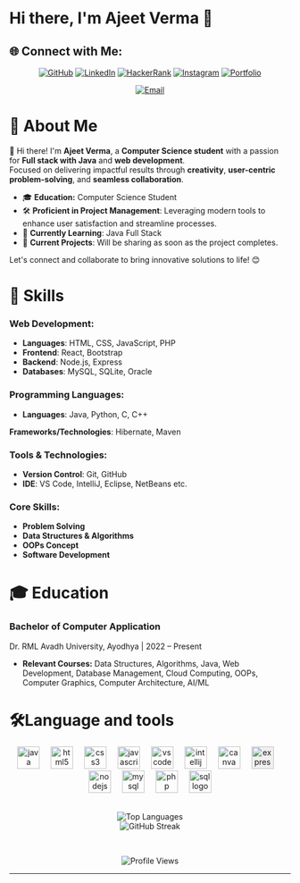 # Hi there, I'm Ajeet Verma 👋

## 🌐 Connect with Me:

<div align="center">
  
[![GitHub](https://img.shields.io/badge/GitHub-6e5494?style=for-the-badge&logo=github&logoColor=white)](https://github.com/ajeetverma01)
[![LinkedIn](https://img.shields.io/badge/LinkedIn-0077B5?style=for-the-badge&logo=linkedin&logoColor=white)](https://www.linkedin.com/in/ajeetverma01/)
[![HackerRank](https://img.shields.io/badge/HackerRank-2EC866?style=for-the-badge&logo=hackerrank&logoColor=white)](https://www.hackerrank.com/ajeetverma01)
[![Instagram](https://img.shields.io/badge/Instagram-8a3ab9?style=for-the-badge&logo=instagram&logoColor=white)](https://instagram.com/ajeet_me)
[![Portfolio](https://img.shields.io/badge/Portfolio-004060?style=for-the-badge&logo=firefox&logoColor=white)](https://ajeetverma.netlify.app/)

</div>
<div align="center">
  
[![Email](https://img.shields.io/badge/Email-av401402%40gmail.com-D14836?style=for-the-badge&logo=gmail&logoColor=white)](mailto:av401402@gmail.com)
</div>


# 🚀 **About Me**

👋 Hi there! I'm **Ajeet Verma**, a **Computer Science student** with a passion for **Full stack with Java** and **web development**.  
Focused on delivering impactful results through **creativity**, **user-centric problem-solving**, and **seamless collaboration**.

- 🎓 **Education:** Computer Science Student
- 🛠️ **Proficient in Project Management**: Leveraging modern tools to enhance user satisfaction and streamline processes.
- 🌱 **Currently Learning**: Java Full Stack
- 🔭 **Current Projects**: Will be sharing as soon as the project completes.

Let's connect and collaborate to bring innovative solutions to life! 😊


# 🚀 **Skills**

### **Web Development:**
- **Languages**: HTML, CSS, JavaScript, PHP
- **Frontend**: React, Bootstrap
- **Backend**: Node.js, Express
- **Databases**: MySQL, SQLite, Oracle

### **Programming Languages:**
- **Languages**: Java, Python, C, C++

**Frameworks/Technologies**: Hibernate, Maven

### **Tools & Technologies:**
- **Version Control**: Git, GitHub
- **IDE**: VS Code, IntelliJ, Eclipse, NetBeans etc.


### **Core Skills:**
- **Problem Solving**
- **Data Structures & Algorithms**
- **OOPs Concept**
- **Software Development**

# 🎓 **Education**

### **Bachelor of Computer Application**
Dr. RML Avadh University, Ayodhya | 2022 – Present
- **Relevant Courses:** Data Structures, Algorithms, Java, Web Development, Database Management, Cloud Computing, OOPs, Computer Graphics, Computer Architecture, AI/ML


# 🛠**Language and tools**

<div align="center">
  <img src="https://cdn.jsdelivr.net/gh/devicons/devicon/icons/java/java-original.svg" height="40" alt="java logo" />
  <img width="12" />
  <img src="https://cdn.jsdelivr.net/gh/devicons/devicon/icons/html5/html5-original.svg" height="40" alt="html5 logo" />
  <img width="12" />
  <img src="https://cdn.jsdelivr.net/gh/devicons/devicon/icons/css3/css3-original.svg" height="40" alt="css3 logo" />
  <img width="12" />
  <img src="https://cdn.jsdelivr.net/gh/devicons/devicon/icons/javascript/javascript-original.svg" height="40" alt="javascript logo" />
  <img width="12" />
  <img src="https://cdn.jsdelivr.net/gh/devicons/devicon/icons/vscode/vscode-original.svg" height="40" alt="vscode logo" />
  <img width="12" />
  <img src="https://cdn.jsdelivr.net/gh/devicons/devicon/icons/intellij/intellij-original.svg" height="40" alt="intellij logo" />
  <img width="12" />
  <img src="https://cdn.jsdelivr.net/gh/devicons/devicon/icons/canva/canva-original.svg" height="40" alt="canva logo" />
  <img width="12" />
  <img src="https://cdn.jsdelivr.net/gh/devicons/devicon/icons/express/express-original.svg" height="40" alt="express logo" style="background-color: #f0f0f0;"/>
  <img width="12" />
  <img src="https://cdn.jsdelivr.net/gh/devicons/devicon/icons/nodejs/nodejs-original.svg" height="40" alt="nodejs logo" />
  <img width="12" />
  <img src="https://cdn.jsdelivr.net/gh/devicons/devicon/icons/mysql/mysql-original.svg" height="40" alt="mysql logo" />
  <img width="12" />
  <img src="https://cdn.jsdelivr.net/gh/devicons/devicon/icons/php/php-original.svg" height="40" alt="php logo" />
  <img width="12" />
  <img src="https://cdn.jsdelivr.net/gh/devicons/devicon/icons/sqlite/sqlite-original.svg" height="40" alt="sql logo" />
  <br>
  <br> 
</div>
<div align="center">
  
  ![Top Languages](https://github-readme-stats.vercel.app/api/top-langs/?username=ajeetverma01&layout=compact&langs_count=10&theme=radical)
  <br>
![GitHub Streak](https://streak-stats.demolab.com/?user=ajeetverma01&theme=tokyonight&hide_border=true)


</br>
  
  ![Profile Views](https://komarev.com/ghpvc/?username=ajeetverma01&style=for-the-badge&color=brightgreen)

</div>

<hr>

